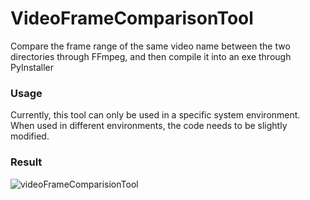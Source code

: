 # VideoFrameComparisonTool
Compare the frame range of the same video name between the two directories through FFmpeg, and then compile it into an exe through PyInstaller

### Usage
Currently, this tool can only be used in a specific system environment. When used in different environments, the code needs to be slightly modified.

### Result
![videoFrameComparisionTool](https://user-images.githubusercontent.com/11975617/111273330-a48a8c80-866e-11eb-86c0-dc4ad277458d.gif)
